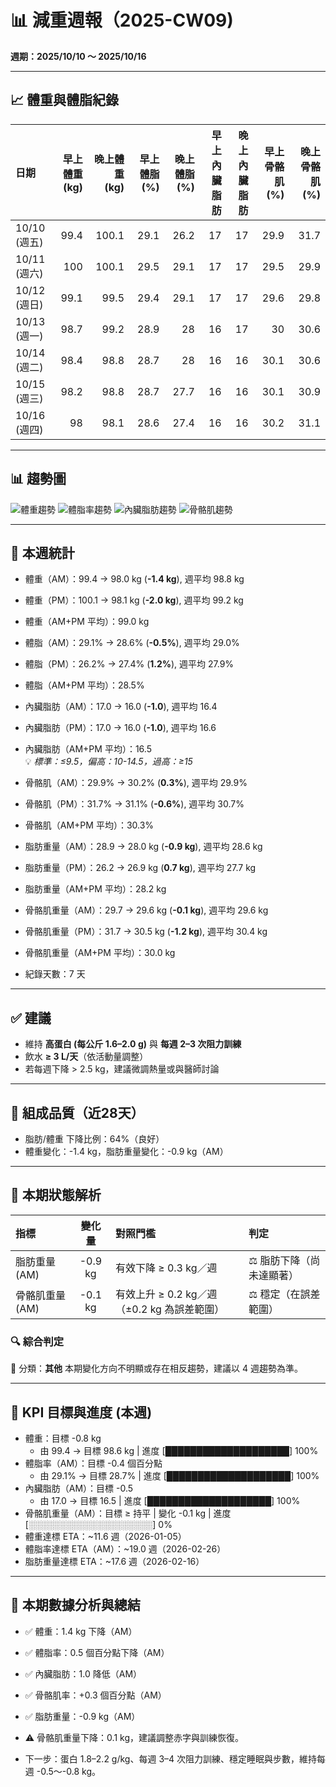 # 📊 減重週報（2025-CW09)

**週期：2025/10/10 ～ 2025/10/16**  

---

## 📈 體重與體脂紀錄

| 日期         |   早上體重 (kg) |   晚上體重 (kg) |   早上體脂 (%) |   晚上體脂 (%) |   早上內臟脂肪 |   晚上內臟脂肪 |   早上骨骼肌 (%) |   晚上骨骼肌 (%) |
|:-------------|----------------:|----------------:|---------------:|---------------:|---------------:|---------------:|-----------------:|-----------------:|
| 10/10 (週五) |            99.4 |           100.1 |           29.1 |           26.2 |             17 |             17 |             29.9 |             31.7 |
| 10/11 (週六) |           100   |           100.1 |           29.5 |           29.1 |             17 |             17 |             29.5 |             29.9 |
| 10/12 (週日) |            99.1 |            99.5 |           29.4 |           29.1 |             17 |             17 |             29.6 |             29.8 |
| 10/13 (週一) |            98.7 |            99.2 |           28.9 |           28   |             16 |             17 |             30   |             30.6 |
| 10/14 (週二) |            98.4 |            98.8 |           28.7 |           28   |             16 |             16 |             30.1 |             30.6 |
| 10/15 (週三) |            98.2 |            98.8 |           28.7 |           27.7 |             16 |             16 |             30.1 |             30.9 |
| 10/16 (週四) |            98   |            98.1 |           28.6 |           27.4 |             16 |             16 |             30.2 |             31.1 |

---

## 📊 趨勢圖

![體重趨勢](2025-CW09_weight_trend.png)
![體脂率趨勢](2025-CW09_bodyfat_trend.png)
![內臟脂肪趨勢](2025-CW09_visceral_fat_trend.png)
![骨骼肌趨勢](2025-CW09_muscle_trend.png)

---

## 📌 本週統計

- 體重（AM）：99.4 → 98.0 kg  (**-1.4 kg**), 週平均 98.8 kg  
- 體重（PM）：100.1 → 98.1 kg  (**-2.0 kg**), 週平均 99.2 kg  
- 體重（AM+PM 平均）：99.0 kg  

- 體脂（AM）：29.1% → 28.6%  (**-0.5%**), 週平均 29.0%  
- 體脂（PM）：26.2% → 27.4%  (**1.2%**), 週平均 27.9%  
- 體脂（AM+PM 平均）：28.5%  

- 內臟脂肪（AM）：17.0 → 16.0  (**-1.0**), 週平均 16.4  
- 內臟脂肪（PM）：17.0 → 16.0  (**-1.0**), 週平均 16.6  
- 內臟脂肪（AM+PM 平均）：16.5  
  💡 *標準：≤9.5，偏高：10-14.5，過高：≥15*  

- 骨骼肌（AM）：29.9% → 30.2%  (**0.3%**), 週平均 29.9%  
- 骨骼肌（PM）：31.7% → 31.1%  (**-0.6%**), 週平均 30.7%  
- 骨骼肌（AM+PM 平均）：30.3%  

- 脂肪重量（AM）：28.9 → 28.0 kg  (**-0.9 kg**), 週平均 28.6 kg  
- 脂肪重量（PM）：26.2 → 26.9 kg  (**0.7 kg**), 週平均 27.7 kg  
- 脂肪重量（AM+PM 平均）：28.2 kg  

- 骨骼肌重量（AM）：29.7 → 29.6 kg  (**-0.1 kg**), 週平均 29.6 kg  
- 骨骼肌重量（PM）：31.7 → 30.5 kg  (**-1.2 kg**), 週平均 30.4 kg  
- 骨骼肌重量（AM+PM 平均）：30.0 kg  

- 紀錄天數：7 天

---

## ✅ 建議
- 維持 **高蛋白 (每公斤 1.6–2.0 g)** 與 **每週 2–3 次阻力訓練**  
- 飲水 **≥ 3 L/天**（依活動量調整）  
- 若每週下降 > 2.5 kg，建議微調熱量或與醫師討論  

---

## 🧪 組成品質（近28天）

- 脂肪/體重 下降比例：64%（良好）  
- 體重變化：-1.4 kg，脂肪重量變化：-0.9 kg（AM）  

---


## 🧭 本期狀態解析

| 指標 | 變化量 | 對照門檻 | 判定 |
|:--|:--:|:--|:--|
| 脂肪重量 (AM) | -0.9 kg | 有效下降 ≥ 0.3 kg／週 | ⚖️ 脂肪下降（尚未達顯著） |
| 骨骼肌重量 (AM) | -0.1 kg | 有效上升 ≥ 0.2 kg／週（±0.2 kg 為誤差範圍） | ⚖️ 穩定（在誤差範圍） |

### 🔍 綜合判定

🔵 分類：**其他**
本期變化方向不明顯或存在相反趨勢，建議以 4 週趨勢為準。


---

## 🎯 KPI 目標與進度 (本週)

- 體重：目標 -0.8 kg  
  - 由 99.4 → 目標 98.6 kg  | 進度 [████████████████████] 100%  
- 體脂率（AM）：目標 -0.4 個百分點  
  - 由 29.1% → 目標 28.7%  | 進度 [████████████████████] 100%  
- 內臟脂肪（AM）：目標 -0.5  
  - 由 17.0 → 目標 16.5  | 進度 [████████████████████] 100%  
- 骨骼肌重量（AM）：目標 ≥ 持平  | 變化 -0.1 kg  | 進度 [░░░░░░░░░░░░░░░░░░░░] 0%  
- 體重達標 ETA：~11.6 週（2026-01-05）  
- 體脂率達標 ETA（AM）：~19.0 週（2026-02-26）  
- 脂肪重量達標 ETA：~17.6 週（2026-02-16）  

---

## 🧠 本期數據分析與總結

- ✅ 體重：1.4 kg 下降（AM）
- ✅ 體脂率：0.5 個百分點下降（AM）
- ✅ 內臟脂肪：1.0 降低（AM）
- ✅ 骨骼肌率：+0.3 個百分點（AM）
- ✅ 脂肪重量：-0.9 kg（AM）
- ⚠️ 骨骼肌重量下降：0.1 kg，建議調整赤字與訓練恢復。

- 下一步：蛋白 1.8–2.2 g/kg、每週 3–4 次阻力訓練、穩定睡眠與步數，維持每週 -0.5～-0.8 kg。
